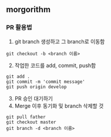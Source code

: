 ## morgorithm

### PR 활용법
1. git branch 생성하고 그 branch로 이동함
```
git checkout -b <branch 이름>
```
2. 작업한 코드를 add, commit, push함
```
git add .
git commit -m 'commit message'
git push origin develop
```
3. PR 승인 대기하기
4. Merge 이후 동기화 및 branch 삭제할 것
```
git pull father
git checkout master
git branch -d <branch 이름>
```
